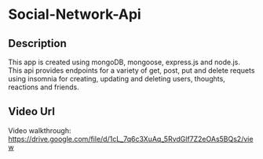 # Social-Network-Api

## Description

This app is created using mongoDB, mongoose, express.js and node.js. This api provides endpoints for a variety of get, post, put and delete requets using insomnia for creating, updating and deleting users, thoughts, reactions and friends.

## Video Url
Video walkthrough: https://drive.google.com/file/d/1cL_7q6c3XuAq_5RvdGlf7Z2eOAs5BQs2/view
